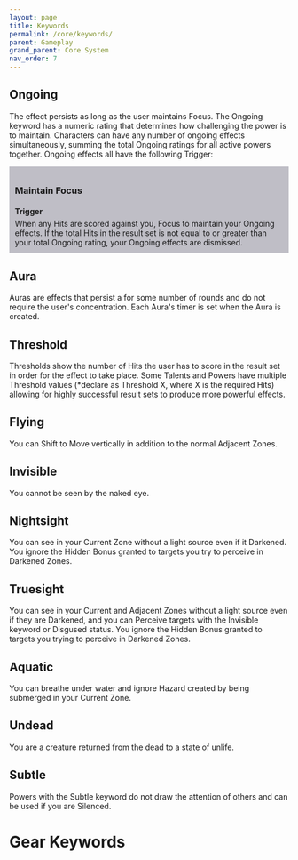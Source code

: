 ```yaml
---
layout: page
title: Keywords
permalink: /core/keywords/
parent: Gameplay
grand_parent: Core System
nav_order: 7
---
```


## Ongoing

The effect persists as long as the user maintains Focus.  The Ongoing keyword has a numeric rating that determines how challenging the power is to maintain.  Characters can have any number of ongoing effects simultaneously, summing the total Ongoing ratings for all active powers together.
Ongoing effects all have the following Trigger:

<div style="background-color: #37344f50; padding: 10px">
<h3 style="margin-bottom:5px;">Maintain Focus</h3>
<h4 style="margin-bottom:5px;">Trigger</h4>
When any Hits are scored against you, Focus to maintain your Ongoing effects.  If the total Hits in the result set is not equal to or greater than your total Ongoing rating, your Ongoing effects are dismissed.
</div>

## Aura

Auras are effects that persist a for some number of rounds and do not require the user's concentration.  Each Aura's timer is set when the Aura is created.

## Threshold

Thresholds show the number of Hits the user has to score in the result set in order for the effect to take place.  Some Talents and Powers have multiple Threshold values (*declare as Threshold X, where X is the required Hits) allowing for highly successful result sets to produce more powerful effects.

## Flying
You can Shift to Move vertically in addition to the normal Adjacent Zones.

## Invisible
You cannot be seen by the naked eye.

## Nightsight
You can see in your Current Zone without a light source even if it Darkened.  You ignore the Hidden Bonus granted to targets you try to perceive in Darkened Zones.

## Truesight
You can see in your Current and Adjacent Zones without a light source even if they are Darkened, and you can Perceive targets with the Invisible keyword or Disgused status.  You ignore the Hidden Bonus granted to targets you trying to perceive in Darkened Zones.

## Aquatic
You can breathe under water and ignore Hazard created by being submerged in your Current Zone.

## Undead
You are a creature returned from the dead to a state of unlife.

## Subtle
Powers with the Subtle keyword do not draw the attention of others and can be used if you are Silenced.


# Gear Keywords




